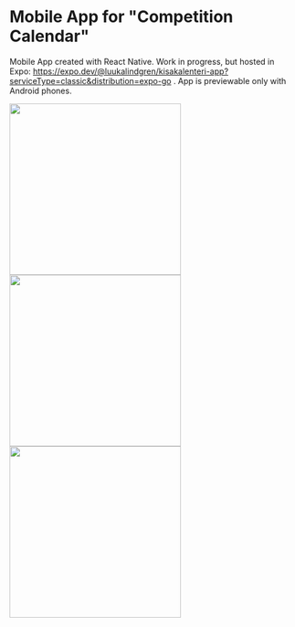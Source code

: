 # Mobile App for "Competition Calendar"

Mobile App created with React Native. Work in progress, but hosted in Expo: https://expo.dev/@luukalindgren/kisakalenteri-app?serviceType=classic&distribution=expo-go . 
App is previewable only with Android phones.


<img src="https://github.com/Luukalindgren/kisakalenteri-app/assets/70708962/e023c9aa-8036-4ecf-b618-a9eadda2c376" width="300" >
<img src="https://github.com/Luukalindgren/kisakalenteri-app/assets/70708962/88f5cd56-5262-4c3e-8889-4006c273a8cf" width="300" >
<img src="https://github.com/Luukalindgren/kisakalenteri-app/assets/70708962/61625ef5-ae6d-436e-8c18-db5262c7c685" width="300" >
